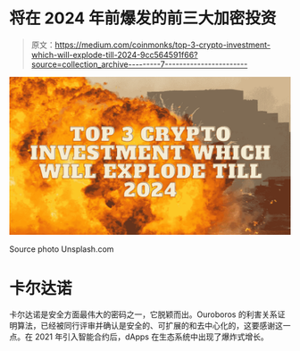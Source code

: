 # 将在 2024 年前爆发的前三大加密投资

> 原文：<https://medium.com/coinmonks/top-3-crypto-investment-which-will-explode-till-2024-9cc564591f66?source=collection_archive---------7----------------------->

![](img/f06efdeb830314a2cc2fb14d89af7318.png)

Source photo Unsplash.com

# 卡尔达诺

卡尔达诺是安全方面最伟大的密码之一，它脱颖而出。Ouroboros 的利害关系证明算法，已经被同行评审并确认是安全的、可扩展的和去中心化的，这要感谢这一点。在 2021 年引入智能合约后，dApps 在生态系统中出现了爆炸式增长。